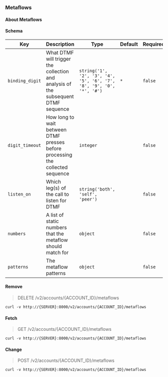 ### Metaflows

#### About Metaflows

#### Schema

Key | Description | Type | Default | Required
--- | ----------- | ---- | ------- | --------
`binding_digit` | What DTMF will trigger the collection and analysis of the subsequent DTMF sequence | `string('1', '2', '3', '4', '5', '6', '7', '8', '9', '0', '*', '#')` | `*` | `false`
`digit_timeout` | How long to wait between DTMF presses before processing the collected sequence | `integer` |   | `false`
`listen_on` | Which leg(s) of the call to listen for DTMF | `string('both', 'self', 'peer')` |   | `false`
`numbers` | A list of static numbers that the metaflow should match for | `object` |   | `false`
`patterns` | The metaflow patterns | `object` |   | `false`


#### Remove

> DELETE /v2/accounts/{ACCOUNT_ID}/metaflows

```curl
curl -v http://{SERVER}:8000/v2/accounts/{ACCOUNT_ID}/metaflows
```

#### Fetch

> GET /v2/accounts/{ACCOUNT_ID}/metaflows

```curl
curl -v http://{SERVER}:8000/v2/accounts/{ACCOUNT_ID}/metaflows
```

#### Change

> POST /v2/accounts/{ACCOUNT_ID}/metaflows

```curl
curl -v http://{SERVER}:8000/v2/accounts/{ACCOUNT_ID}/metaflows
```

